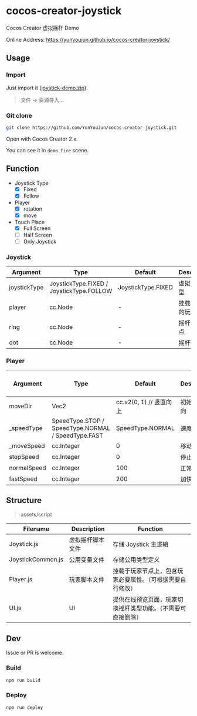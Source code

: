 # cocos-creator-joystick

Cocos Creator 虚拟摇杆 Demo

Online Address: <https://yunyoujun.github.io/cocos-creator-joystick/>

## Usage

### Import

Just import it ([joystick-demo.zip](https://raw.githubusercontent.com/YunYouJun/cocos-creator-joystick/master/dist/joystick-demo.zip)).

> 文件 -> 资源导入...

### Git clone

```sh
git clone https://github.com/YunYouJun/cocos-creator-joystick.git
```

Open with Cocos Creator 2.x.

You can see it in `demo.fire` scene.

## Function

- Joystick Type
  - [x] Fixed
  - [x] Follow
- Player
  - [x] rotation
  - [x] move
- Touch Place
  - [x] Full Screen
  - [ ] Half Screen
  - [ ] Only Joystick

### Joystick

| Argument | Type | Default | Description | Customizable |
| --- | --- | --- | --- | --- |
| joystickType | JoystickType.FIXED / JoystickType.FOLLOW | JoystickType.FIXED | 虚拟摇杆类型 | √ |
| player | cc.Node | - | 挂载要控制的玩家节点 | √ |
| ring | cc.Node | - | 摇杆背景节点 | √ |
| dot | cc.Node | - | 摇杆操纵点 | √ |

### Player

| Argument | Type | Default | Description | Controled by Joystick | Customizable |
| --- | --- | --- | --- | --- | --- |
| moveDir | Vec2 | cc.v2(0, 1) // 竖直向上 | 初始移动方向 | √ | √ |
| _speedType | SpeedType.STOP / SpeedType.NORMAL / SpeedType.FAST | SpeedType.NORMAL | 速度类型 | √ | × |
| _moveSpeed | cc.Integer | 0 | 移动速度 | × | × |
| stopSpeed | cc.Integer | 0 | 停止时速度 | × | √ |
| normalSpeed | cc.Integer | 100 | 正常速度 | × | √ |
| fastSpeed | cc.Integer | 200 | 加快时速度 | × | √ |

## Structure

> assets/script

| Filename | Description | Function |
| --- | --- | --- |
| Joystick.js | 虚拟摇杆脚本文件 | 存储 Joystick 主逻辑 |
| JoystickCommon.js | 公用变量文件 | 存储公用类型定义 |
| Player.js | 玩家脚本文件 | 挂载于玩家节点上，包含玩家必要属性。（可根据需要自行修改） |
| UI.js | UI | 提供在线预览页面，玩家切换摇杆类型功能。（不需要可直接删除） |

## Dev

Issue or PR is welcome.

### Build

```sh
npm run build
```

### Deploy

```sh
npm run deploy
```
